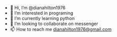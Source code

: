 - 👋 Hi, I’m @dianahilton1976
- 👀 I’m interested in programing
- 🌱 I’m currently learning python 
- 💞️ I’m looking to collaborate on messenger
- 📫 How to reach me dianahilton1976@gmail.com 

<!---
dianahilton1976/dianahilton1976 is a ✨ special ✨ repository because its `README.md` (this file) appears on your GitHub profile.
You can click the Preview link to take a look at your changes.
--->

